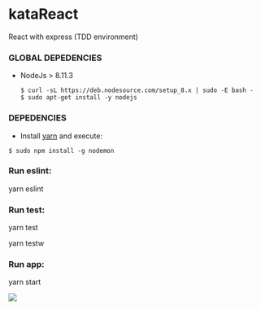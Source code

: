 # kataReact
React with express (TDD environment)

### GLOBAL DEPEDENCIES
 - NodeJs > 8.11.3
   
   ``` 
   $ curl -sL https://deb.nodesource.com/setup_8.x | sudo -E bash -
   $ sudo apt-get install -y nodejs
   ```
 
### DEPEDENCIES
 - Install [yarn](https://yarnpkg.com/en/) and execute:
  
  ```
  $ sudo npm install -g nodemon
  ```

### Run eslint:
yarn eslint

### Run test:
yarn test

yarn testw

### Run app:
yarn start


![](https://github.com/j0n4s/kataReactIdukay/blob/development/assets/kataNash.png)